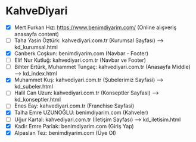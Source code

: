 # KahveDiyari

- [X] Mert Furkan Hız: https://www.benimdiyarim.com/ (Online alışveriş anasayfa content)
- [ ] Taha Yasin Öztürk: kahvediyari.com.tr (Kurumsal Sayfası) --> kd_kurumsal.html
- [X] Canberk Coşkun: benimdiyarim.com (Navbar - Footer)
- [ ] Elif Nur Kutluğ: kahvediyari.com.tr (Navbar ve Footer)
- [ ] Bihter Ertürk, Muhammet Tungaç: kahvediyari.com.tr (Anasayfa Middle) --> kd_index.html
- [X] Muhammet Kuş: kahvediyari.com.tr (Şubelerimiz Sayfasi) --> kd_subeler.html
- [ ] Halil Can Uzun: kahvediyari.com.tr (Konseptler Sayfasi) --> kd_konseptler.html
- [ ] Enes Eay: kahvediyari.com.tr (Franchise Sayfasi)
- [X] Talha Emre UZUNOĞLU: benimdiyarim.com (Kahveler)
- [ ] Uğur Kartal: kahvediyari.com.tr (İletişim Sayfası) --> kd_iletisim.html
- [X] Kadir Emre Parlak: benimdiyarim.com (Giriş Yap)
- [X] Alpaslan Tez: benimdiyarim.com (Üye Ol)
